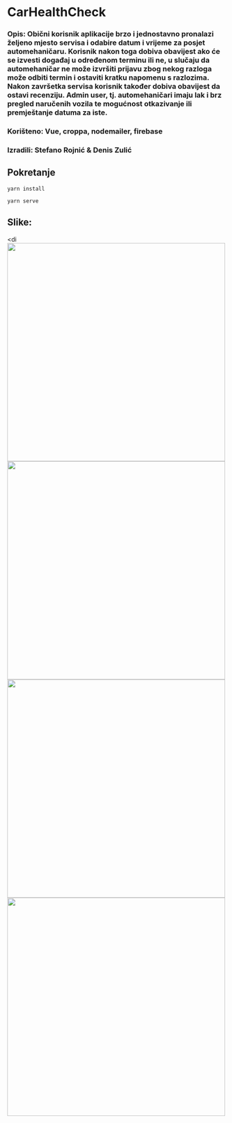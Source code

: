 # CarHealthCheck

### Opis: Obični korisnik aplikacije brzo i jednostavno pronalazi željeno mjesto servisa i odabire datum i vrijeme za posjet automehaničaru. Korisnik nakon toga dobiva obavijest ako će se izvesti događaj u određenom terminu ili ne, u slučaju da automehaničar ne može izvršiti prijavu zbog nekog razloga može odbiti termin i ostaviti kratku napomenu s razlozima. Nakon završetka servisa korisnik također dobiva obavijest da ostavi recenziju. Admin user, tj. automehaničari imaju lak i brz pregled naručenih vozila te mogućnost otkazivanje ili premještanje datuma za iste.
### Korišteno: Vue, croppa, nodemailer, firebase
### Izradili: Stefano Rojnić & Denis Zulić

## Pokretanje
```
yarn install
```

```
yarn serve
```

## Slike:
<di
<img src="https://i.imgur.com/MmYL6Q2.png" width="500">
<img src="https://i.imgur.com/iRJo7Ja.png" width="500">
<img src="https://i.imgur.com/WLyu8ts.png" width="500">
<img src="https://i.imgur.com/Hb5LAW9.png" width="500">

